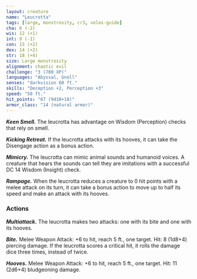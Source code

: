 ```yaml
---
layout: creature
name: "Leucrotta"
tags: [large, monstrosity, cr3, volos-guide]
cha: 6 (-2)
wis: 12 (+1)
int: 9 (-1)
con: 15 (+2)
dex: 14 (+2)
str: 18 (+4)
size: Large monstrosity
alignment: chaotic evil
challenge: "3 (700 XP)"
languages: "Abyssal, Gnoll"
senses: "darkvision 60 ft."
skills: "Deception +2, Perception +3"
speed: "50 ft."
hit_points: "67 (9d10+18)"
armor_class: "14 (natural armor)"
---
```


***Keen Smell.*** The leucrotta has advantage on Wisdom (Perception) checks that rely on smell.

***Kicking Retreat.*** If the leucrotta attacks with its hooves, it can take the Disengage action as a bonus action.

***Mimicry.*** The leucrotta can mimic animal sounds and humanoid voices. A creature that hears the sounds can tell they are imitations with a successful DC 14 Wisdom (Insight) check.

***Rampage.*** When the leucrotta reduces a creature to 0 hit points with a melee attack on its turn, it can take a bonus action to move up to half its speed and make an attack with its hooves.

### Actions

***Multiattack.*** The leucrotta makes two attacks: one with its bite and one with its hooves.

***Bite.*** Melee Weapon Attack: +6 to hit, reach 5 ft., one target. Hit: 8 (1d8+4) piercing damage. If the leucrotta scores a critical hit, it rolls the damage dice three times, instead of twice.

***Hooves.*** Melee Weapon Attack: +6 to hit, reach 5 ft., one target. Hit: 11 (2d6+4) bludgeoning damage.